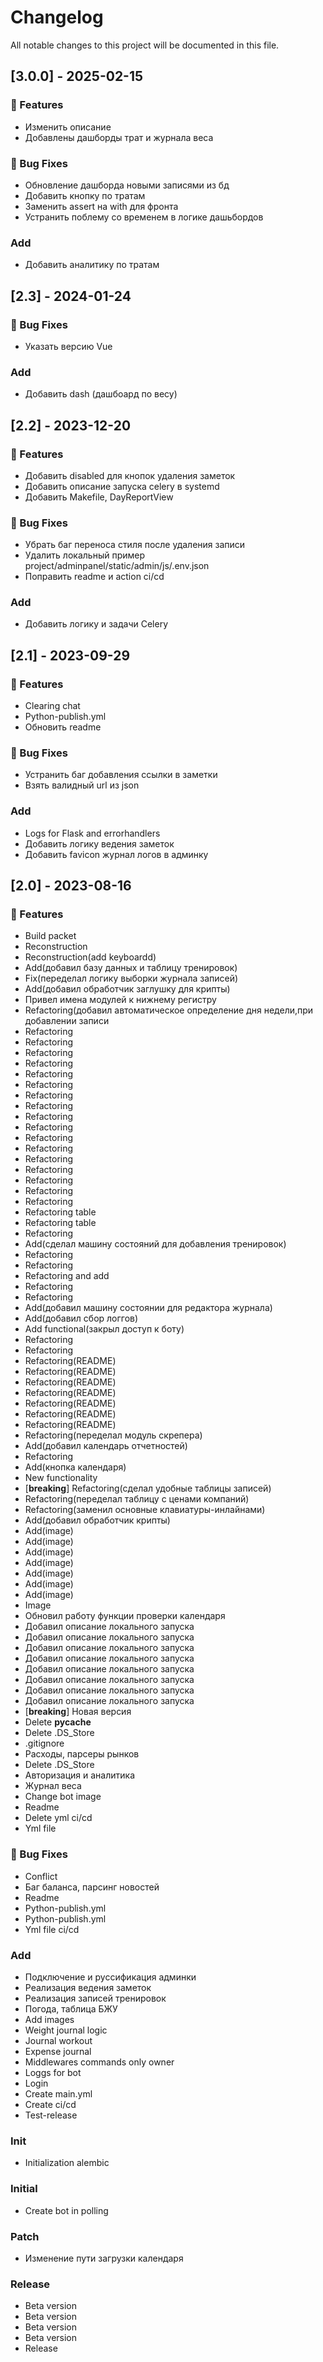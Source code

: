 # Changelog

All notable changes to this project will be documented in this file.

## [3.0.0] - 2025-02-15

### 🚀 Features

- Изменить описание
- Добавлены дашборды трат и журнала веса

### 🐛 Bug Fixes

- Обновление дашборда новыми записями из бд
- Добавить кнопку по тратам
- Заменить assert на with  для фронта
- Устранить поблему со временем в логике дашьбордов

### Add

- Добавить аналитику по тратам

## [2.3] - 2024-01-24

### 🐛 Bug Fixes

- Указать версию Vue

### Add

- Добавить dash (дашбоард по весу)

## [2.2] - 2023-12-20

### 🚀 Features

- Добавить disabled для кнопок удаления заметок
- Добавить описание запуска celery в systemd
- Добавить Makefile, DayReportView

### 🐛 Bug Fixes

- Убрать баг переноса стиля после удаления записи
- Удалить локальный пример project/adminpanel/static/admin/js/.env.json
- Поправить readme и action ci/cd

### Add

- Добавить логику и задачи Celery

## [2.1] - 2023-09-29

### 🚀 Features

- Clearing chat
- Python-publish.yml
- Обновить readme

### 🐛 Bug Fixes

- Устранить баг добавления ссылки в заметки
- Взять валидный url из json

### Add

- Logs for Flask and errorhandlers
- Добавить логику ведения заметок
- Добавить favicon журнал логов в админку

## [2.0] - 2023-08-16

### 🚀 Features

- Build packet
- Reconstruction
- Reconstruction(add keyboardd)
- Add(добавил базу данных и таблицу тренировок)
- Fix(переделал логику выборки журнала записей)
- Add(добавил обработчик заглушку для крипты)
- Привел имена модулей к нижнему регистру
- Refactoring(добавил автоматическое определение дня недели,при добавлении записи
- Refactoring
- Refactoring
- Refactoring
- Refactoring
- Refactoring
- Refactoring
- Refactoring
- Refactoring
- Refactoring
- Refactoring
- Refactoring
- Refactoring
- Refactoring
- Refactoring
- Refactoring
- Refactoring
- Refactoring
- Refactoring table
- Refactoring table
- Refactoring
- Add(сделал машину состояний для добавления тренировок)
- Refactoring
- Refactoring
- Refactoring and add
- Refactoring
- Refactoring
- Add(добавил машину состоянии для редактора журнала)
- Add(добавил сбор логгов)
- Add functional(закрыл доступ к боту)
- Refactoring
- Refactoring
- Refactoring(README)
- Refactoring(README)
- Refactoring(README)
- Refactoring(README)
- Refactoring(README)
- Refactoring(README)
- Refactoring(README)
- Refactoring(переделал модуль скрепера)
- Add(добавил календарь отчетностей)
- Refactoring
- Add(кнопка календаря)
- New functionality
- [**breaking**] Refactoring(сделал удобные таблицы записей)
- Refactoring(переделал таблицу с ценами компаний)
- Refactoring(заменил основные клавиатуры-инлайнами)
- Add(добавил обработчик крипты)
- Add(image)
- Add(image)
- Add(image)
- Add(image)
- Add(image)
- Add(image)
- Add(image)
- Image
- Обновил работу функции проверки календаря
- Добавил описание локального запуска
- Добавил описание локального запуска
- Добавил описание локального запуска
- Добавил описание локального запуска
- Добавил описание локального запуска
- Добавил описание локального запуска
- Добавил описание локального запуска
- Добавил описание локального запуска
- [**breaking**] Новая версия
- Delete  __pycache__
- Delete .DS_Store
- .gitignore
- Расходы, парсеры рынков
- Delete .DS_Store
- Авторизация и аналитика
- Журнал веса
- Change bot image
- Readme
- Delete yml ci/cd
- Yml file

### 🐛 Bug Fixes

- Conflict
- Баг баланса, парсинг новостей
- Readme
- Python-publish.yml
- Python-publish.yml
- Yml file ci/cd

### Add

- Подключение и руссификация админки
- Реализация ведения заметок
- Реализация записей тренировок
- Погода, таблица БЖУ
- Add images
- Weight journal logic
- Journal workout
- Expense journal
- Middlewares commands only owner
- Loggs for bot
- Login
- Сreate main.yml
- Create ci/cd
- Test-release

### Init

- Initialization alembic

### Initial

- Create bot in polling

### Patch

- Изменение пути загрузки календаря

### Release

- Beta version
- Beta version
- Beta version
- Beta version
- Release

<!-- generated by git-cliff -->
